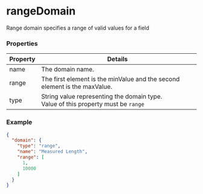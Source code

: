 # rangeDomain

Range domain specifies a range of valid values for a field

### Properties

| Property | Details
| --- | ---
| name | The domain name.
| range | The first element is the minValue and the second element is the maxValue.
| type | String value representing the domain type.<br>Value of this property must be `range`


### Example

```json
{
  "domain": {
    "type": "range",
    "name": "Measured Length",
    "range": [
      1,
      10000
    ]
  }
}
```

